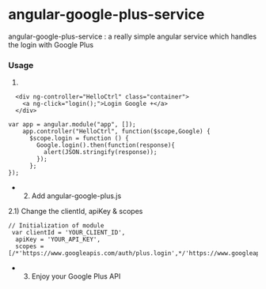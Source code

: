 # angular-google-plus-service
angular-google-plus-service : a really simple angular service which handles the login with Google Plus


### Usage

1) 

```
  <div ng-controller="HelloCtrl" class="container">
    <a ng-click="login();">Login Google +</a>
  </div>
```

```
var app = angular.module("app", []);
    app.controller("HelloCtrl", function($scope,Google) {
      $scope.login = function () {
        Google.login().then(function(response){
          alert(JSON.stringify(response));
        });
      };
});
```

* 2) Add angular-google-plus.js

2.1) Change the clientId, apiKey & scopes

```
// Initialization of module
 var clientId = 'YOUR_CLIENT_ID',
  apiKey = 'YOUR_API_KEY',
  scopes = [/*'https://www.googleapis.com/auth/plus.login',*/'https://www.googleapis.com/auth/contacts.readonly'],

```

* 3) Enjoy your Google Plus API
